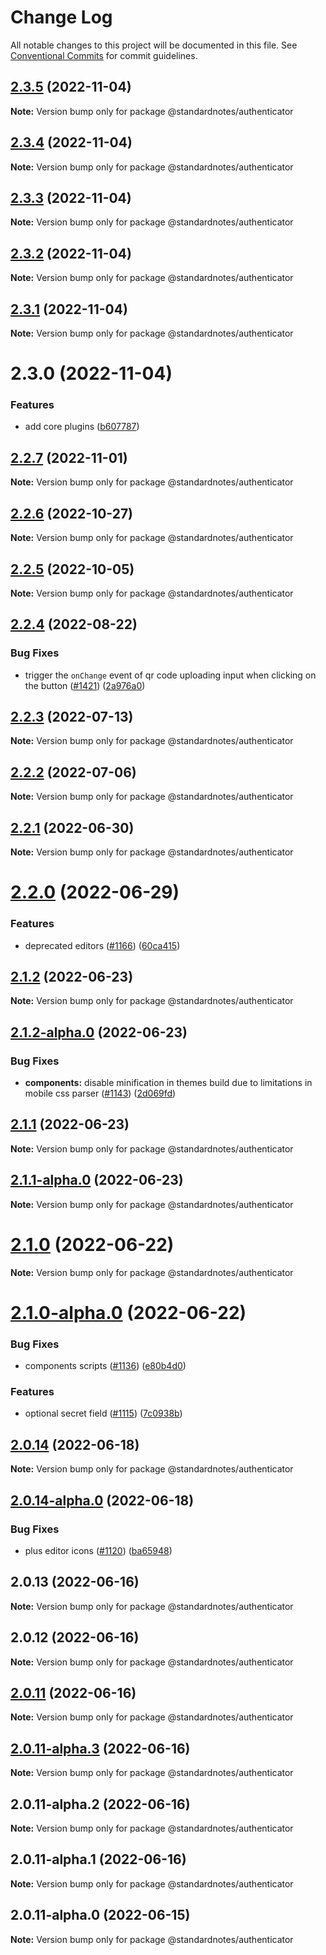 # Change Log

All notable changes to this project will be documented in this file.
See [Conventional Commits](https://conventionalcommits.org) for commit guidelines.

## [2.3.5](https://github.com/standardnotes/plugins/compare/@standardnotes/authenticator@2.3.4...@standardnotes/authenticator@2.3.5) (2022-11-04)

**Note:** Version bump only for package @standardnotes/authenticator

## [2.3.4](https://github.com/standardnotes/plugins/compare/@standardnotes/authenticator@2.3.3...@standardnotes/authenticator@2.3.4) (2022-11-04)

**Note:** Version bump only for package @standardnotes/authenticator

## [2.3.3](https://github.com/standardnotes/plugins/compare/@standardnotes/authenticator@2.3.2...@standardnotes/authenticator@2.3.3) (2022-11-04)

**Note:** Version bump only for package @standardnotes/authenticator

## [2.3.2](https://github.com/standardnotes/plugins/compare/@standardnotes/authenticator@2.3.1...@standardnotes/authenticator@2.3.2) (2022-11-04)

**Note:** Version bump only for package @standardnotes/authenticator

## [2.3.1](https://github.com/standardnotes/plugins/compare/@standardnotes/authenticator@2.3.0...@standardnotes/authenticator@2.3.1) (2022-11-04)

**Note:** Version bump only for package @standardnotes/authenticator

# 2.3.0 (2022-11-04)

### Features

* add core plugins ([b607787](https://github.com/standardnotes/plugins/commit/b60778762306f5647cb715102eab23083b266718))

## [2.2.7](https://github.com/standardnotes/app/compare/@standardnotes/authenticator@2.2.6...@standardnotes/authenticator@2.2.7) (2022-11-01)

**Note:** Version bump only for package @standardnotes/authenticator

## [2.2.6](https://github.com/standardnotes/app/compare/@standardnotes/authenticator@2.2.5...@standardnotes/authenticator@2.2.6) (2022-10-27)

**Note:** Version bump only for package @standardnotes/authenticator

## [2.2.5](https://github.com/standardnotes/app/compare/@standardnotes/authenticator@2.2.4...@standardnotes/authenticator@2.2.5) (2022-10-05)

**Note:** Version bump only for package @standardnotes/authenticator

## [2.2.4](https://github.com/standardnotes/app/compare/@standardnotes/authenticator@2.2.3...@standardnotes/authenticator@2.2.4) (2022-08-22)

### Bug Fixes

* trigger the `onChange` event of qr code uploading input when clicking on the button ([#1421](https://github.com/standardnotes/app/issues/1421)) ([2a976a0](https://github.com/standardnotes/app/commit/2a976a0de499ba33186a52a6bd2c10a709b86fee))

## [2.2.3](https://github.com/standardnotes/app/compare/@standardnotes/authenticator@2.2.2...@standardnotes/authenticator@2.2.3) (2022-07-13)

**Note:** Version bump only for package @standardnotes/authenticator

## [2.2.2](https://github.com/standardnotes/app/compare/@standardnotes/authenticator@2.2.1...@standardnotes/authenticator@2.2.2) (2022-07-06)

**Note:** Version bump only for package @standardnotes/authenticator

## [2.2.1](https://github.com/standardnotes/app/compare/@standardnotes/authenticator@2.2.0...@standardnotes/authenticator@2.2.1) (2022-06-30)

**Note:** Version bump only for package @standardnotes/authenticator

# [2.2.0](https://github.com/standardnotes/app/compare/@standardnotes/authenticator@2.1.2...@standardnotes/authenticator@2.2.0) (2022-06-29)

### Features

* deprecated editors ([#1166](https://github.com/standardnotes/app/issues/1166)) ([60ca415](https://github.com/standardnotes/app/commit/60ca4150446f9a14bb6a31416686c6d07a7d0cd9))

## [2.1.2](https://github.com/standardnotes/app/compare/@standardnotes/authenticator@2.1.2-alpha.0...@standardnotes/authenticator@2.1.2) (2022-06-23)

**Note:** Version bump only for package @standardnotes/authenticator

## [2.1.2-alpha.0](https://github.com/standardnotes/app/compare/@standardnotes/authenticator@2.1.1...@standardnotes/authenticator@2.1.2-alpha.0) (2022-06-23)

### Bug Fixes

* **components:** disable minification in themes build due to limitations in mobile css parser ([#1143](https://github.com/standardnotes/app/issues/1143)) ([2d069fd](https://github.com/standardnotes/app/commit/2d069fd4bdca95d857ba20b5f3c946db1ae1735a))

## [2.1.1](https://github.com/standardnotes/app/compare/@standardnotes/authenticator@2.1.1-alpha.0...@standardnotes/authenticator@2.1.1) (2022-06-23)

**Note:** Version bump only for package @standardnotes/authenticator

## [2.1.1-alpha.0](https://github.com/standardnotes/app/compare/@standardnotes/authenticator@2.1.0...@standardnotes/authenticator@2.1.1-alpha.0) (2022-06-23)

**Note:** Version bump only for package @standardnotes/authenticator

# [2.1.0](https://github.com/standardnotes/app/compare/@standardnotes/authenticator@2.1.0-alpha.0...@standardnotes/authenticator@2.1.0) (2022-06-22)

**Note:** Version bump only for package @standardnotes/authenticator

# [2.1.0-alpha.0](https://github.com/standardnotes/app/compare/@standardnotes/authenticator@2.0.14...@standardnotes/authenticator@2.1.0-alpha.0) (2022-06-22)

### Bug Fixes

* components scripts ([#1136](https://github.com/standardnotes/app/issues/1136)) ([e80b4d0](https://github.com/standardnotes/app/commit/e80b4d0ffad495c758b593c30e1c4c754dda9b7e))

### Features

* optional secret field ([#1115](https://github.com/standardnotes/app/issues/1115)) ([7c0938b](https://github.com/standardnotes/app/commit/7c0938b877f21787dd53fbf46e591487ef02a1c8))

## [2.0.14](https://github.com/standardnotes/app/compare/@standardnotes/authenticator@2.0.14-alpha.0...@standardnotes/authenticator@2.0.14) (2022-06-18)

**Note:** Version bump only for package @standardnotes/authenticator

## [2.0.14-alpha.0](https://github.com/standardnotes/app/compare/@standardnotes/authenticator@2.0.13...@standardnotes/authenticator@2.0.14-alpha.0) (2022-06-18)

### Bug Fixes

* plus editor icons ([#1120](https://github.com/standardnotes/app/issues/1120)) ([ba65948](https://github.com/standardnotes/app/commit/ba65948364a3fca7bfa5005c56802102c73ccd99))

## 2.0.13 (2022-06-16)

**Note:** Version bump only for package @standardnotes/authenticator

## 2.0.12 (2022-06-16)

**Note:** Version bump only for package @standardnotes/authenticator

## [2.0.11](https://github.com/standardnotes/app/compare/@standardnotes/authenticator@2.0.11-alpha.3...@standardnotes/authenticator@2.0.11) (2022-06-16)

**Note:** Version bump only for package @standardnotes/authenticator

## [2.0.11-alpha.3](https://github.com/standardnotes/app/compare/@standardnotes/authenticator@2.0.11-alpha.2...@standardnotes/authenticator@2.0.11-alpha.3) (2022-06-16)

**Note:** Version bump only for package @standardnotes/authenticator

## 2.0.11-alpha.2 (2022-06-16)

**Note:** Version bump only for package @standardnotes/authenticator

## 2.0.11-alpha.1 (2022-06-16)

**Note:** Version bump only for package @standardnotes/authenticator

## 2.0.11-alpha.0 (2022-06-15)

**Note:** Version bump only for package @standardnotes/authenticator
